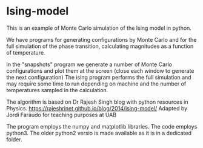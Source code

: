 # Ising-model
This is an example of Monte Carlo simulation of the Ising model in python.

We have programs for generating configurations by Monte Carlo and for the full simulation of the phase transition, calculating magnitudes as a function of temperature.

In the "snapshots" program we generate a number of Monte Carlo configurations and plot them at the screen (close each window to generate the next configuration)
The ising program performs the full simulation and may require some time to run depending on machine and the number of temperatures sampled in the calculation.

The algorithm is based on Dr Rajesh Singh blog with python resources in Physics. 
https://rajeshrinet.github.io/blog/2014/ising-model/
Adapted by Jordi Faraudo for teaching purposes at UAB

The program employs the numpy and matplotlib libraries.
The code employs python3. The older python2  versio is made available as it is in a dedicated folder.
